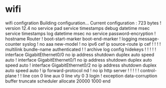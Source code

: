 # wifi
wifi configration
Building configuration...
Current configuration : 723 bytes
!
version 12.4
no service pad
service timestamps debug datetime msec
service timestamps log datetime msec
no service password-encryption
!
hostname Router
!
boot-start-marker
boot-end-marker
!
logging message-counter syslog
!
no aaa new-model
!
no ipv6 cef
ip source-route
ip cef
!
!
!
!
multilink bundle-name authenticated
!
!
archive
log config
hidekeys
!
!
!
!
!
interface GigabitEthernet0/0
no ip address
shutdown
duplex auto
speed auto
!
interface GigabitEthernet0/1
no ip address
shutdown
duplex auto
speed auto
!
interface GigabitEthernet0/2
no ip address
shutdown
duplex auto
speed auto
!
ip forward-protocol nd
!
no ip http server
!
!
!
!
!
control-plane
!
!
line con 0
line aux 0
line vty 0 3
login
!
exception data-corruption buffer truncate
scheduler allocate 20000 1000
end
